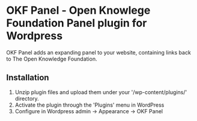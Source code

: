 OKF Panel - Open Knowlege Foundation Panel plugin for Wordpress
===============================================================

OKF Panel adds an expanding panel to your website, containing links back to The Open Knowledge Foundation.


Installation
------------

1. Unzip plugin files and upload them under your '/wp-content/plugins/' directory.
2. Activate the plugin through the 'Plugins' menu in WordPress
3. Configure in Wordpress admin -> Appearance -> OKF Panel

